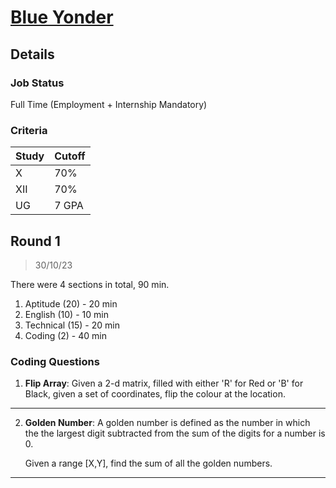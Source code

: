# [Blue Yonder](https://blueyonder.com/)

## Details

### Job Status

Full Time (Employment + Internship Mandatory)

### Criteria

| Study | Cutoff |
|-------|--------|
| X     | 70%    |
| XII   | 70%    |
| UG    | 7 GPA  |

[comment]: # (Any other details go under this. This is a comment)


[comment]: # (Details about the rounds go under this comment.)

## Round 1

> 30/10/23

[comment]: # (Summary of the sections and experience below this comment.)

There were 4 sections in total, 90 min.

1. Aptitude (20) - 20 min
2. English (10) - 10 min
3. Technical (15) - 20 min
4. Coding (2) - 40 min

### Coding Questions

1. **Flip Array**: Given a 2-d matrix, filled with either 'R' for Red or 'B' for Black, given a set of coordinates, flip the colour at the location.

[comment]: # (Add any resources or links or code to this question under this comment.)

---

2. **Golden Number**: A golden number is defined as the number in which the the largest digit subtracted from the sum of the digits for a number is 0.

    Given a range [X,Y], find the sum of all the golden numbers.

[comment]: # (Add any resources or links or code to this question under this comment.)

---
